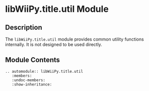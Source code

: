 # libWiiPy.title.util Module

## Description

The `libWiiPy.title.util` module provides common utility functions internally. It is not designed to be used directly.

## Module Contents

```{eval-rst}
.. automodule:: libWiiPy.title.util
   :members:
   :undoc-members:
   :show-inheritance:
```
